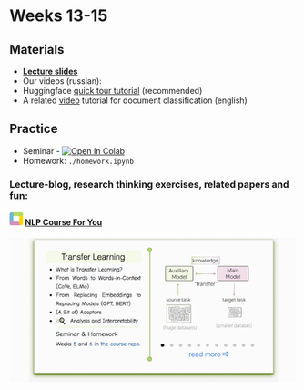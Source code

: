 # Weeks 13-15

## Materials
* [__Lecture slides__](https://drive.google.com/file/d/10vV-lhgNrxp8QGXJIh7b8KNHuCb2t5ID/view?usp=sharing)
* Our videos (russian):
* Huggingface [quick tour tutorial](https://huggingface.co/docs/transformers/quicktour) (recommended)
* A related [video](https://www.youtube.com/watch?v=_eSGWNqKeeY) tutorial for document classification (english)

## Practice
* Seminar - [![Open In Colab](https://colab.research.google.com/assets/colab-badge.svg)](https://colab.research.google.com/github/yandexdataschool/nlp_course/blob/2023/week05_transfer/seminar.ipynb)
* Homework: `./homework.ipynb`


### Lecture-blog, research thinking exercises, related papers and fun: 
#### ![logo](../resources/course_logo.png) [NLP Course For You](https://lena-voita.github.io/nlp_course.html#preview_transfer) 
![lecture_preview](../resources/transfer_learning.gif)
